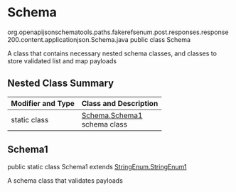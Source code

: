 # Schema
org.openapijsonschematools.paths.fakerefsenum.post.responses.response200.content.applicationjson.Schema.java
public class Schema

A class that contains necessary nested schema classes, and classes to store validated list and map payloads

## Nested Class Summary
| Modifier and Type | Class and Description |
| ----------------- | ---------------------- |
| static class | [Schema.Schema1](#schema1)<br> schema class |

## Schema1
public static class Schema1
extends [StringEnum.StringEnum1](../../../../../../../../components/schemas/StringEnum.md#stringenum1)

A schema class that validates payloads
